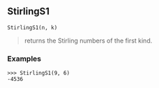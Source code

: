 ## StirlingS1

``` 
StirlingS1(n, k)
``` 

> returns the Stirling numbers of the first kind. 

### Examples
``` 
>>> StirlingS1(9, 6)
-4536
```